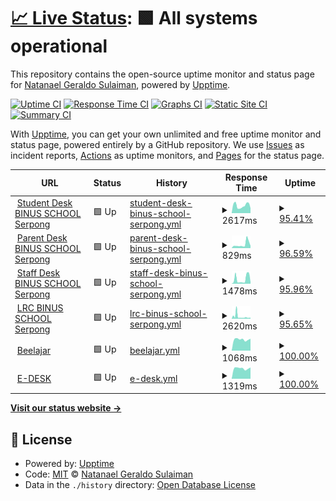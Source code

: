 # [📈 Live Status](https://NatanaelGeraldoS.github.io/BINUSWeb): <!--live status--> **🟩 All systems operational**

This repository contains the open-source uptime monitor and status page for [Natanael Geraldo Sulaiman](https://NatanaelGeraldoS.github.io/BINUSWeb), powered by [Upptime](https://github.com/upptime/upptime).

[![Uptime CI](https://github.com/NatanaelGeraldoS/BINUSWeb/workflows/Uptime%20CI/badge.svg)](https://github.com/NatanaelGeraldoS/BINUSWeb/actions?query=workflow%3A%22Uptime+CI%22)
[![Response Time CI](https://github.com/NatanaelGeraldoS/BINUSWeb/workflows/Response%20Time%20CI/badge.svg)](https://github.com/NatanaelGeraldoS/BINUSWeb/actions?query=workflow%3A%22Response+Time+CI%22)
[![Graphs CI](https://github.com/NatanaelGeraldoS/BINUSWeb/workflows/Graphs%20CI/badge.svg)](https://github.com/NatanaelGeraldoS/BINUSWeb/actions?query=workflow%3A%22Graphs+CI%22)
[![Static Site CI](https://github.com/NatanaelGeraldoS/BINUSWeb/workflows/Static%20Site%20CI/badge.svg)](https://github.com/NatanaelGeraldoS/BINUSWeb/actions?query=workflow%3A%22Static+Site+CI%22)
[![Summary CI](https://github.com/NatanaelGeraldoS/BINUSWeb/workflows/Summary%20CI/badge.svg)](https://github.com/NatanaelGeraldoS/BINUSWeb/actions?query=workflow%3A%22Summary+CI%22)

With [Upptime](https://upptime.js.org), you can get your own unlimited and free uptime monitor and status page, powered entirely by a GitHub repository. We use [Issues](https://github.com/NatanaelGeraldoS/BINUSWeb/issues) as incident reports, [Actions](https://github.com/NatanaelGeraldoS/BINUSWeb/actions) as uptime monitors, and [Pages](https://NatanaelGeraldoS.github.io/BINUSWeb) for the status page.

<!--start: status pages-->
<!-- This summary is generated by Upptime (https://github.com/upptime/upptime) -->
<!-- Do not edit this manually, your changes will be overwritten -->
<!-- prettier-ignore -->
| URL | Status | History | Response Time | Uptime |
| --- | ------ | ------- | ------------- | ------ |
| <img alt="" src="https://icons.duckduckgo.com/ip3/serpong.binus-school.net.ico" height="13"> [Student Desk BINUS SCHOOL Serpong](https://serpong.binus-school.net/student/LoginBinusian.aspx) | 🟩 Up | [student-desk-binus-school-serpong.yml](https://github.com/NatanaelGeraldoS/BINUSWeb/commits/HEAD/history/student-desk-binus-school-serpong.yml) | <details><summary><img alt="Response time graph" src="./graphs/student-desk-binus-school-serpong/response-time-week.png" height="20"> 2617ms</summary><br><a href="https://NatanaelGeraldoS.github.io/BINUSWeb/history/student-desk-binus-school-serpong"><img alt="Response time 1979" src="https://img.shields.io/endpoint?url=https%3A%2F%2Fraw.githubusercontent.com%2FNatanaelGeraldoS%2FBINUSWeb%2FHEAD%2Fapi%2Fstudent-desk-binus-school-serpong%2Fresponse-time.json"></a><br><a href="https://NatanaelGeraldoS.github.io/BINUSWeb/history/student-desk-binus-school-serpong"><img alt="24-hour response time 5556" src="https://img.shields.io/endpoint?url=https%3A%2F%2Fraw.githubusercontent.com%2FNatanaelGeraldoS%2FBINUSWeb%2FHEAD%2Fapi%2Fstudent-desk-binus-school-serpong%2Fresponse-time-day.json"></a><br><a href="https://NatanaelGeraldoS.github.io/BINUSWeb/history/student-desk-binus-school-serpong"><img alt="7-day response time 2617" src="https://img.shields.io/endpoint?url=https%3A%2F%2Fraw.githubusercontent.com%2FNatanaelGeraldoS%2FBINUSWeb%2FHEAD%2Fapi%2Fstudent-desk-binus-school-serpong%2Fresponse-time-week.json"></a><br><a href="https://NatanaelGeraldoS.github.io/BINUSWeb/history/student-desk-binus-school-serpong"><img alt="30-day response time 1745" src="https://img.shields.io/endpoint?url=https%3A%2F%2Fraw.githubusercontent.com%2FNatanaelGeraldoS%2FBINUSWeb%2FHEAD%2Fapi%2Fstudent-desk-binus-school-serpong%2Fresponse-time-month.json"></a><br><a href="https://NatanaelGeraldoS.github.io/BINUSWeb/history/student-desk-binus-school-serpong"><img alt="1-year response time 2083" src="https://img.shields.io/endpoint?url=https%3A%2F%2Fraw.githubusercontent.com%2FNatanaelGeraldoS%2FBINUSWeb%2FHEAD%2Fapi%2Fstudent-desk-binus-school-serpong%2Fresponse-time-year.json"></a></details> | <details><summary><a href="https://NatanaelGeraldoS.github.io/BINUSWeb/history/student-desk-binus-school-serpong">95.41%</a></summary><a href="https://NatanaelGeraldoS.github.io/BINUSWeb/history/student-desk-binus-school-serpong"><img alt="All-time uptime 99.20%" src="https://img.shields.io/endpoint?url=https%3A%2F%2Fraw.githubusercontent.com%2FNatanaelGeraldoS%2FBINUSWeb%2FHEAD%2Fapi%2Fstudent-desk-binus-school-serpong%2Fuptime.json"></a><br><a href="https://NatanaelGeraldoS.github.io/BINUSWeb/history/student-desk-binus-school-serpong"><img alt="24-hour uptime 98.44%" src="https://img.shields.io/endpoint?url=https%3A%2F%2Fraw.githubusercontent.com%2FNatanaelGeraldoS%2FBINUSWeb%2FHEAD%2Fapi%2Fstudent-desk-binus-school-serpong%2Fuptime-day.json"></a><br><a href="https://NatanaelGeraldoS.github.io/BINUSWeb/history/student-desk-binus-school-serpong"><img alt="7-day uptime 95.41%" src="https://img.shields.io/endpoint?url=https%3A%2F%2Fraw.githubusercontent.com%2FNatanaelGeraldoS%2FBINUSWeb%2FHEAD%2Fapi%2Fstudent-desk-binus-school-serpong%2Fuptime-week.json"></a><br><a href="https://NatanaelGeraldoS.github.io/BINUSWeb/history/student-desk-binus-school-serpong"><img alt="30-day uptime 98.90%" src="https://img.shields.io/endpoint?url=https%3A%2F%2Fraw.githubusercontent.com%2FNatanaelGeraldoS%2FBINUSWeb%2FHEAD%2Fapi%2Fstudent-desk-binus-school-serpong%2Fuptime-month.json"></a><br><a href="https://NatanaelGeraldoS.github.io/BINUSWeb/history/student-desk-binus-school-serpong"><img alt="1-year uptime 99.05%" src="https://img.shields.io/endpoint?url=https%3A%2F%2Fraw.githubusercontent.com%2FNatanaelGeraldoS%2FBINUSWeb%2FHEAD%2Fapi%2Fstudent-desk-binus-school-serpong%2Fuptime-year.json"></a></details>
| <img alt="" src="https://icons.duckduckgo.com/ip3/serpong.binus-school.net.ico" height="13"> [Parent Desk BINUS SCHOOL Serpong](https://serpong.binus-school.net/parent/LoginBinusian.aspx) | 🟩 Up | [parent-desk-binus-school-serpong.yml](https://github.com/NatanaelGeraldoS/BINUSWeb/commits/HEAD/history/parent-desk-binus-school-serpong.yml) | <details><summary><img alt="Response time graph" src="./graphs/parent-desk-binus-school-serpong/response-time-week.png" height="20"> 829ms</summary><br><a href="https://NatanaelGeraldoS.github.io/BINUSWeb/history/parent-desk-binus-school-serpong"><img alt="Response time 879" src="https://img.shields.io/endpoint?url=https%3A%2F%2Fraw.githubusercontent.com%2FNatanaelGeraldoS%2FBINUSWeb%2FHEAD%2Fapi%2Fparent-desk-binus-school-serpong%2Fresponse-time.json"></a><br><a href="https://NatanaelGeraldoS.github.io/BINUSWeb/history/parent-desk-binus-school-serpong"><img alt="24-hour response time 512" src="https://img.shields.io/endpoint?url=https%3A%2F%2Fraw.githubusercontent.com%2FNatanaelGeraldoS%2FBINUSWeb%2FHEAD%2Fapi%2Fparent-desk-binus-school-serpong%2Fresponse-time-day.json"></a><br><a href="https://NatanaelGeraldoS.github.io/BINUSWeb/history/parent-desk-binus-school-serpong"><img alt="7-day response time 829" src="https://img.shields.io/endpoint?url=https%3A%2F%2Fraw.githubusercontent.com%2FNatanaelGeraldoS%2FBINUSWeb%2FHEAD%2Fapi%2Fparent-desk-binus-school-serpong%2Fresponse-time-week.json"></a><br><a href="https://NatanaelGeraldoS.github.io/BINUSWeb/history/parent-desk-binus-school-serpong"><img alt="30-day response time 591" src="https://img.shields.io/endpoint?url=https%3A%2F%2Fraw.githubusercontent.com%2FNatanaelGeraldoS%2FBINUSWeb%2FHEAD%2Fapi%2Fparent-desk-binus-school-serpong%2Fresponse-time-month.json"></a><br><a href="https://NatanaelGeraldoS.github.io/BINUSWeb/history/parent-desk-binus-school-serpong"><img alt="1-year response time 720" src="https://img.shields.io/endpoint?url=https%3A%2F%2Fraw.githubusercontent.com%2FNatanaelGeraldoS%2FBINUSWeb%2FHEAD%2Fapi%2Fparent-desk-binus-school-serpong%2Fresponse-time-year.json"></a></details> | <details><summary><a href="https://NatanaelGeraldoS.github.io/BINUSWeb/history/parent-desk-binus-school-serpong">96.59%</a></summary><a href="https://NatanaelGeraldoS.github.io/BINUSWeb/history/parent-desk-binus-school-serpong"><img alt="All-time uptime 99.30%" src="https://img.shields.io/endpoint?url=https%3A%2F%2Fraw.githubusercontent.com%2FNatanaelGeraldoS%2FBINUSWeb%2FHEAD%2Fapi%2Fparent-desk-binus-school-serpong%2Fuptime.json"></a><br><a href="https://NatanaelGeraldoS.github.io/BINUSWeb/history/parent-desk-binus-school-serpong"><img alt="24-hour uptime 100.00%" src="https://img.shields.io/endpoint?url=https%3A%2F%2Fraw.githubusercontent.com%2FNatanaelGeraldoS%2FBINUSWeb%2FHEAD%2Fapi%2Fparent-desk-binus-school-serpong%2Fuptime-day.json"></a><br><a href="https://NatanaelGeraldoS.github.io/BINUSWeb/history/parent-desk-binus-school-serpong"><img alt="7-day uptime 96.59%" src="https://img.shields.io/endpoint?url=https%3A%2F%2Fraw.githubusercontent.com%2FNatanaelGeraldoS%2FBINUSWeb%2FHEAD%2Fapi%2Fparent-desk-binus-school-serpong%2Fuptime-week.json"></a><br><a href="https://NatanaelGeraldoS.github.io/BINUSWeb/history/parent-desk-binus-school-serpong"><img alt="30-day uptime 99.17%" src="https://img.shields.io/endpoint?url=https%3A%2F%2Fraw.githubusercontent.com%2FNatanaelGeraldoS%2FBINUSWeb%2FHEAD%2Fapi%2Fparent-desk-binus-school-serpong%2Fuptime-month.json"></a><br><a href="https://NatanaelGeraldoS.github.io/BINUSWeb/history/parent-desk-binus-school-serpong"><img alt="1-year uptime 99.17%" src="https://img.shields.io/endpoint?url=https%3A%2F%2Fraw.githubusercontent.com%2FNatanaelGeraldoS%2FBINUSWeb%2FHEAD%2Fapi%2Fparent-desk-binus-school-serpong%2Fuptime-year.json"></a></details>
| <img alt="" src="https://icons.duckduckgo.com/ip3/serpong.binus-school.net.ico" height="13"> [Staff Desk BINUS SCHOOL Serpong](https://serpong.binus-school.net/staffdesk/LoginBinusian.aspx) | 🟩 Up | [staff-desk-binus-school-serpong.yml](https://github.com/NatanaelGeraldoS/BINUSWeb/commits/HEAD/history/staff-desk-binus-school-serpong.yml) | <details><summary><img alt="Response time graph" src="./graphs/staff-desk-binus-school-serpong/response-time-week.png" height="20"> 1478ms</summary><br><a href="https://NatanaelGeraldoS.github.io/BINUSWeb/history/staff-desk-binus-school-serpong"><img alt="Response time 652" src="https://img.shields.io/endpoint?url=https%3A%2F%2Fraw.githubusercontent.com%2FNatanaelGeraldoS%2FBINUSWeb%2FHEAD%2Fapi%2Fstaff-desk-binus-school-serpong%2Fresponse-time.json"></a><br><a href="https://NatanaelGeraldoS.github.io/BINUSWeb/history/staff-desk-binus-school-serpong"><img alt="24-hour response time 244" src="https://img.shields.io/endpoint?url=https%3A%2F%2Fraw.githubusercontent.com%2FNatanaelGeraldoS%2FBINUSWeb%2FHEAD%2Fapi%2Fstaff-desk-binus-school-serpong%2Fresponse-time-day.json"></a><br><a href="https://NatanaelGeraldoS.github.io/BINUSWeb/history/staff-desk-binus-school-serpong"><img alt="7-day response time 1478" src="https://img.shields.io/endpoint?url=https%3A%2F%2Fraw.githubusercontent.com%2FNatanaelGeraldoS%2FBINUSWeb%2FHEAD%2Fapi%2Fstaff-desk-binus-school-serpong%2Fresponse-time-week.json"></a><br><a href="https://NatanaelGeraldoS.github.io/BINUSWeb/history/staff-desk-binus-school-serpong"><img alt="30-day response time 826" src="https://img.shields.io/endpoint?url=https%3A%2F%2Fraw.githubusercontent.com%2FNatanaelGeraldoS%2FBINUSWeb%2FHEAD%2Fapi%2Fstaff-desk-binus-school-serpong%2Fresponse-time-month.json"></a><br><a href="https://NatanaelGeraldoS.github.io/BINUSWeb/history/staff-desk-binus-school-serpong"><img alt="1-year response time 669" src="https://img.shields.io/endpoint?url=https%3A%2F%2Fraw.githubusercontent.com%2FNatanaelGeraldoS%2FBINUSWeb%2FHEAD%2Fapi%2Fstaff-desk-binus-school-serpong%2Fresponse-time-year.json"></a></details> | <details><summary><a href="https://NatanaelGeraldoS.github.io/BINUSWeb/history/staff-desk-binus-school-serpong">95.96%</a></summary><a href="https://NatanaelGeraldoS.github.io/BINUSWeb/history/staff-desk-binus-school-serpong"><img alt="All-time uptime 99.24%" src="https://img.shields.io/endpoint?url=https%3A%2F%2Fraw.githubusercontent.com%2FNatanaelGeraldoS%2FBINUSWeb%2FHEAD%2Fapi%2Fstaff-desk-binus-school-serpong%2Fuptime.json"></a><br><a href="https://NatanaelGeraldoS.github.io/BINUSWeb/history/staff-desk-binus-school-serpong"><img alt="24-hour uptime 100.00%" src="https://img.shields.io/endpoint?url=https%3A%2F%2Fraw.githubusercontent.com%2FNatanaelGeraldoS%2FBINUSWeb%2FHEAD%2Fapi%2Fstaff-desk-binus-school-serpong%2Fuptime-day.json"></a><br><a href="https://NatanaelGeraldoS.github.io/BINUSWeb/history/staff-desk-binus-school-serpong"><img alt="7-day uptime 95.96%" src="https://img.shields.io/endpoint?url=https%3A%2F%2Fraw.githubusercontent.com%2FNatanaelGeraldoS%2FBINUSWeb%2FHEAD%2Fapi%2Fstaff-desk-binus-school-serpong%2Fuptime-week.json"></a><br><a href="https://NatanaelGeraldoS.github.io/BINUSWeb/history/staff-desk-binus-school-serpong"><img alt="30-day uptime 99.03%" src="https://img.shields.io/endpoint?url=https%3A%2F%2Fraw.githubusercontent.com%2FNatanaelGeraldoS%2FBINUSWeb%2FHEAD%2Fapi%2Fstaff-desk-binus-school-serpong%2Fuptime-month.json"></a><br><a href="https://NatanaelGeraldoS.github.io/BINUSWeb/history/staff-desk-binus-school-serpong"><img alt="1-year uptime 99.12%" src="https://img.shields.io/endpoint?url=https%3A%2F%2Fraw.githubusercontent.com%2FNatanaelGeraldoS%2FBINUSWeb%2FHEAD%2Fapi%2Fstaff-desk-binus-school-serpong%2Fuptime-year.json"></a></details>
| <img alt="" src="https://icons.duckduckgo.com/ip3/serpong.binus-school.net.ico" height="13"> [LRC BINUS SCHOOL Serpong](http://serpong.binus-school.net/Library/) | 🟩 Up | [lrc-binus-school-serpong.yml](https://github.com/NatanaelGeraldoS/BINUSWeb/commits/HEAD/history/lrc-binus-school-serpong.yml) | <details><summary><img alt="Response time graph" src="./graphs/lrc-binus-school-serpong/response-time-week.png" height="20"> 2620ms</summary><br><a href="https://NatanaelGeraldoS.github.io/BINUSWeb/history/lrc-binus-school-serpong"><img alt="Response time 2119" src="https://img.shields.io/endpoint?url=https%3A%2F%2Fraw.githubusercontent.com%2FNatanaelGeraldoS%2FBINUSWeb%2FHEAD%2Fapi%2Flrc-binus-school-serpong%2Fresponse-time.json"></a><br><a href="https://NatanaelGeraldoS.github.io/BINUSWeb/history/lrc-binus-school-serpong"><img alt="24-hour response time 1180" src="https://img.shields.io/endpoint?url=https%3A%2F%2Fraw.githubusercontent.com%2FNatanaelGeraldoS%2FBINUSWeb%2FHEAD%2Fapi%2Flrc-binus-school-serpong%2Fresponse-time-day.json"></a><br><a href="https://NatanaelGeraldoS.github.io/BINUSWeb/history/lrc-binus-school-serpong"><img alt="7-day response time 2620" src="https://img.shields.io/endpoint?url=https%3A%2F%2Fraw.githubusercontent.com%2FNatanaelGeraldoS%2FBINUSWeb%2FHEAD%2Fapi%2Flrc-binus-school-serpong%2Fresponse-time-week.json"></a><br><a href="https://NatanaelGeraldoS.github.io/BINUSWeb/history/lrc-binus-school-serpong"><img alt="30-day response time 1964" src="https://img.shields.io/endpoint?url=https%3A%2F%2Fraw.githubusercontent.com%2FNatanaelGeraldoS%2FBINUSWeb%2FHEAD%2Fapi%2Flrc-binus-school-serpong%2Fresponse-time-month.json"></a><br><a href="https://NatanaelGeraldoS.github.io/BINUSWeb/history/lrc-binus-school-serpong"><img alt="1-year response time 2149" src="https://img.shields.io/endpoint?url=https%3A%2F%2Fraw.githubusercontent.com%2FNatanaelGeraldoS%2FBINUSWeb%2FHEAD%2Fapi%2Flrc-binus-school-serpong%2Fresponse-time-year.json"></a></details> | <details><summary><a href="https://NatanaelGeraldoS.github.io/BINUSWeb/history/lrc-binus-school-serpong">95.65%</a></summary><a href="https://NatanaelGeraldoS.github.io/BINUSWeb/history/lrc-binus-school-serpong"><img alt="All-time uptime 98.55%" src="https://img.shields.io/endpoint?url=https%3A%2F%2Fraw.githubusercontent.com%2FNatanaelGeraldoS%2FBINUSWeb%2FHEAD%2Fapi%2Flrc-binus-school-serpong%2Fuptime.json"></a><br><a href="https://NatanaelGeraldoS.github.io/BINUSWeb/history/lrc-binus-school-serpong"><img alt="24-hour uptime 100.00%" src="https://img.shields.io/endpoint?url=https%3A%2F%2Fraw.githubusercontent.com%2FNatanaelGeraldoS%2FBINUSWeb%2FHEAD%2Fapi%2Flrc-binus-school-serpong%2Fuptime-day.json"></a><br><a href="https://NatanaelGeraldoS.github.io/BINUSWeb/history/lrc-binus-school-serpong"><img alt="7-day uptime 95.65%" src="https://img.shields.io/endpoint?url=https%3A%2F%2Fraw.githubusercontent.com%2FNatanaelGeraldoS%2FBINUSWeb%2FHEAD%2Fapi%2Flrc-binus-school-serpong%2Fuptime-week.json"></a><br><a href="https://NatanaelGeraldoS.github.io/BINUSWeb/history/lrc-binus-school-serpong"><img alt="30-day uptime 98.96%" src="https://img.shields.io/endpoint?url=https%3A%2F%2Fraw.githubusercontent.com%2FNatanaelGeraldoS%2FBINUSWeb%2FHEAD%2Fapi%2Flrc-binus-school-serpong%2Fuptime-month.json"></a><br><a href="https://NatanaelGeraldoS.github.io/BINUSWeb/history/lrc-binus-school-serpong"><img alt="1-year uptime 98.28%" src="https://img.shields.io/endpoint?url=https%3A%2F%2Fraw.githubusercontent.com%2FNatanaelGeraldoS%2FBINUSWeb%2FHEAD%2Fapi%2Flrc-binus-school-serpong%2Fuptime-year.json"></a></details>
| <img alt="" src="https://icons.duckduckgo.com/ip3/beelajar.apps.binus.edu.ico" height="13"> [Beelajar](https://beelajar.apps.binus.edu/) | 🟩 Up | [beelajar.yml](https://github.com/NatanaelGeraldoS/BINUSWeb/commits/HEAD/history/beelajar.yml) | <details><summary><img alt="Response time graph" src="./graphs/beelajar/response-time-week.png" height="20"> 1068ms</summary><br><a href="https://NatanaelGeraldoS.github.io/BINUSWeb/history/beelajar"><img alt="Response time 1059" src="https://img.shields.io/endpoint?url=https%3A%2F%2Fraw.githubusercontent.com%2FNatanaelGeraldoS%2FBINUSWeb%2FHEAD%2Fapi%2Fbeelajar%2Fresponse-time.json"></a><br><a href="https://NatanaelGeraldoS.github.io/BINUSWeb/history/beelajar"><img alt="24-hour response time 1119" src="https://img.shields.io/endpoint?url=https%3A%2F%2Fraw.githubusercontent.com%2FNatanaelGeraldoS%2FBINUSWeb%2FHEAD%2Fapi%2Fbeelajar%2Fresponse-time-day.json"></a><br><a href="https://NatanaelGeraldoS.github.io/BINUSWeb/history/beelajar"><img alt="7-day response time 1068" src="https://img.shields.io/endpoint?url=https%3A%2F%2Fraw.githubusercontent.com%2FNatanaelGeraldoS%2FBINUSWeb%2FHEAD%2Fapi%2Fbeelajar%2Fresponse-time-week.json"></a><br><a href="https://NatanaelGeraldoS.github.io/BINUSWeb/history/beelajar"><img alt="30-day response time 1073" src="https://img.shields.io/endpoint?url=https%3A%2F%2Fraw.githubusercontent.com%2FNatanaelGeraldoS%2FBINUSWeb%2FHEAD%2Fapi%2Fbeelajar%2Fresponse-time-month.json"></a><br><a href="https://NatanaelGeraldoS.github.io/BINUSWeb/history/beelajar"><img alt="1-year response time 1073" src="https://img.shields.io/endpoint?url=https%3A%2F%2Fraw.githubusercontent.com%2FNatanaelGeraldoS%2FBINUSWeb%2FHEAD%2Fapi%2Fbeelajar%2Fresponse-time-year.json"></a></details> | <details><summary><a href="https://NatanaelGeraldoS.github.io/BINUSWeb/history/beelajar">100.00%</a></summary><a href="https://NatanaelGeraldoS.github.io/BINUSWeb/history/beelajar"><img alt="All-time uptime 99.90%" src="https://img.shields.io/endpoint?url=https%3A%2F%2Fraw.githubusercontent.com%2FNatanaelGeraldoS%2FBINUSWeb%2FHEAD%2Fapi%2Fbeelajar%2Fuptime.json"></a><br><a href="https://NatanaelGeraldoS.github.io/BINUSWeb/history/beelajar"><img alt="24-hour uptime 100.00%" src="https://img.shields.io/endpoint?url=https%3A%2F%2Fraw.githubusercontent.com%2FNatanaelGeraldoS%2FBINUSWeb%2FHEAD%2Fapi%2Fbeelajar%2Fuptime-day.json"></a><br><a href="https://NatanaelGeraldoS.github.io/BINUSWeb/history/beelajar"><img alt="7-day uptime 100.00%" src="https://img.shields.io/endpoint?url=https%3A%2F%2Fraw.githubusercontent.com%2FNatanaelGeraldoS%2FBINUSWeb%2FHEAD%2Fapi%2Fbeelajar%2Fuptime-week.json"></a><br><a href="https://NatanaelGeraldoS.github.io/BINUSWeb/history/beelajar"><img alt="30-day uptime 100.00%" src="https://img.shields.io/endpoint?url=https%3A%2F%2Fraw.githubusercontent.com%2FNatanaelGeraldoS%2FBINUSWeb%2FHEAD%2Fapi%2Fbeelajar%2Fuptime-month.json"></a><br><a href="https://NatanaelGeraldoS.github.io/BINUSWeb/history/beelajar"><img alt="1-year uptime 99.89%" src="https://img.shields.io/endpoint?url=https%3A%2F%2Fraw.githubusercontent.com%2FNatanaelGeraldoS%2FBINUSWeb%2FHEAD%2Fapi%2Fbeelajar%2Fuptime-year.json"></a></details>
| <img alt="" src="https://icons.duckduckgo.com/ip3/e-desk.binus.sch.id.ico" height="13"> [E-DESK](https://e-desk.binus.sch.id/) | 🟩 Up | [e-desk.yml](https://github.com/NatanaelGeraldoS/BINUSWeb/commits/HEAD/history/e-desk.yml) | <details><summary><img alt="Response time graph" src="./graphs/e-desk/response-time-week.png" height="20"> 1319ms</summary><br><a href="https://NatanaelGeraldoS.github.io/BINUSWeb/history/e-desk"><img alt="Response time 1397" src="https://img.shields.io/endpoint?url=https%3A%2F%2Fraw.githubusercontent.com%2FNatanaelGeraldoS%2FBINUSWeb%2FHEAD%2Fapi%2Fe-desk%2Fresponse-time.json"></a><br><a href="https://NatanaelGeraldoS.github.io/BINUSWeb/history/e-desk"><img alt="24-hour response time 1380" src="https://img.shields.io/endpoint?url=https%3A%2F%2Fraw.githubusercontent.com%2FNatanaelGeraldoS%2FBINUSWeb%2FHEAD%2Fapi%2Fe-desk%2Fresponse-time-day.json"></a><br><a href="https://NatanaelGeraldoS.github.io/BINUSWeb/history/e-desk"><img alt="7-day response time 1319" src="https://img.shields.io/endpoint?url=https%3A%2F%2Fraw.githubusercontent.com%2FNatanaelGeraldoS%2FBINUSWeb%2FHEAD%2Fapi%2Fe-desk%2Fresponse-time-week.json"></a><br><a href="https://NatanaelGeraldoS.github.io/BINUSWeb/history/e-desk"><img alt="30-day response time 1464" src="https://img.shields.io/endpoint?url=https%3A%2F%2Fraw.githubusercontent.com%2FNatanaelGeraldoS%2FBINUSWeb%2FHEAD%2Fapi%2Fe-desk%2Fresponse-time-month.json"></a><br><a href="https://NatanaelGeraldoS.github.io/BINUSWeb/history/e-desk"><img alt="1-year response time 1397" src="https://img.shields.io/endpoint?url=https%3A%2F%2Fraw.githubusercontent.com%2FNatanaelGeraldoS%2FBINUSWeb%2FHEAD%2Fapi%2Fe-desk%2Fresponse-time-year.json"></a></details> | <details><summary><a href="https://NatanaelGeraldoS.github.io/BINUSWeb/history/e-desk">100.00%</a></summary><a href="https://NatanaelGeraldoS.github.io/BINUSWeb/history/e-desk"><img alt="All-time uptime 99.92%" src="https://img.shields.io/endpoint?url=https%3A%2F%2Fraw.githubusercontent.com%2FNatanaelGeraldoS%2FBINUSWeb%2FHEAD%2Fapi%2Fe-desk%2Fuptime.json"></a><br><a href="https://NatanaelGeraldoS.github.io/BINUSWeb/history/e-desk"><img alt="24-hour uptime 100.00%" src="https://img.shields.io/endpoint?url=https%3A%2F%2Fraw.githubusercontent.com%2FNatanaelGeraldoS%2FBINUSWeb%2FHEAD%2Fapi%2Fe-desk%2Fuptime-day.json"></a><br><a href="https://NatanaelGeraldoS.github.io/BINUSWeb/history/e-desk"><img alt="7-day uptime 100.00%" src="https://img.shields.io/endpoint?url=https%3A%2F%2Fraw.githubusercontent.com%2FNatanaelGeraldoS%2FBINUSWeb%2FHEAD%2Fapi%2Fe-desk%2Fuptime-week.json"></a><br><a href="https://NatanaelGeraldoS.github.io/BINUSWeb/history/e-desk"><img alt="30-day uptime 100.00%" src="https://img.shields.io/endpoint?url=https%3A%2F%2Fraw.githubusercontent.com%2FNatanaelGeraldoS%2FBINUSWeb%2FHEAD%2Fapi%2Fe-desk%2Fuptime-month.json"></a><br><a href="https://NatanaelGeraldoS.github.io/BINUSWeb/history/e-desk"><img alt="1-year uptime 99.92%" src="https://img.shields.io/endpoint?url=https%3A%2F%2Fraw.githubusercontent.com%2FNatanaelGeraldoS%2FBINUSWeb%2FHEAD%2Fapi%2Fe-desk%2Fuptime-year.json"></a></details>

<!--end: status pages-->

[**Visit our status website →**](https://NatanaelGeraldoS.github.io/BINUSWeb)

## 📄 License

- Powered by: [Upptime](https://github.com/upptime/upptime)
- Code: [MIT](./LICENSE) © [Natanael Geraldo Sulaiman](https://NatanaelGeraldoS.github.io/BINUSWeb)
- Data in the `./history` directory: [Open Database License](https://opendatacommons.org/licenses/odbl/1-0/)
